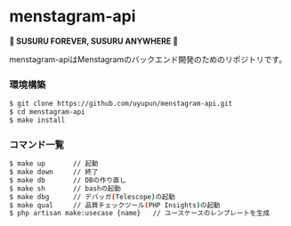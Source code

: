 # menstagram-api

**🍜 SUSURU FOREVER, SUSURU ANYWHERE 🍜**

menstagram-apiはMenstagramのバックエンド開発のためのリポジトリです。

### 環境構築

```bash
$ git clone https://github.com/uyupun/menstagram-api.git
$ cd menstagram-api
$ make install
```

### コマンド一覧

```bash
$ make up       // 起動
$ make down     // 終了
$ make db       // DBの作り直し
$ make sh       // bashの起動
$ make dbg      // デバッガ(Telescope)の起動
$ make qual     // 品質チェックツール(PHP Insights)の起動
$ php artisan make:usecase {name}   // ユースケースのレンプレートを生成
```